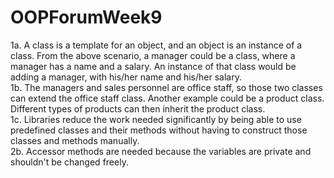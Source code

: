 # OOPForumWeek9
1a. A class is a template for an object, and an object is an instance of a class. From the above scenario, a manager could be a class, where a manager has a name and a salary. An instance of that class would be adding a manager, with his/her name and his/her salary.  
1b. The managers and sales personnel are office staff, so those two classes can extend the office staff class. Another example could be a product class. Different types of products can then inherit the product class.  
1c. Libraries reduce the work needed significantly by being able to use predefined classes and their methods without having to construct those classes and methods manually.  
2b. Accessor methods are needed because the variables are private and shouldn't be changed freely.  
